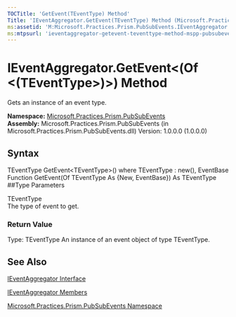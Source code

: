 ```yaml
---
TOCTitle: 'GetEvent(TEventType) Method'
Title: 'IEventAggregator.GetEvent(TEventType) Method (Microsoft.Practices.Prism.PubSubEvents)'
ms:assetid: 'M:Microsoft.Practices.Prism.PubSubEvents.IEventAggregator.GetEvent\`\`1'
ms:mtpsurl: 'ieventaggregator-getevent-teventtype-method-mspp-pubsubevents.md'
---
```



# IEventAggregator.GetEvent&lt;(Of &lt;(TEventType&gt;)&gt;) Method

Gets an instance of an event type.

**Namespace:** [Microsoft.Practices.Prism.PubSubEvents](https://msdn.microsoft.com/library/microsoft.practices.prism.pubsubevents)
**Assembly:** Microsoft.Practices.Prism.PubSubEvents (in Microsoft.Practices.Prism.PubSubEvents.dll) Version: 1.0.0.0 (1.0.0.0)

## Syntax


TEventType GetEvent&lt;TEventType&gt;() where TEventType : new(), EventBase Function GetEvent(Of TEventType As {New, EventBase}) As TEventType
##Type Parameters

<span id="templatesToggle"></span>
TEventType  
The type of event to get.

### Return Value

Type: TEventType
An instance of an event object of type TEventType.

## See Also



[IEventAggregator Interface](https://msdn.microsoft.com/library/microsoft.practices.prism.pubsubevents.ieventaggregator)

[IEventAggregator Members](https://msdn.microsoft.com/allmembers.t:microsoft.practices.prism.pubsubevents.ieventaggregator)

[Microsoft.Practices.Prism.PubSubEvents Namespace](https://msdn.microsoft.com/library/microsoft.practices.prism.pubsubevents)
